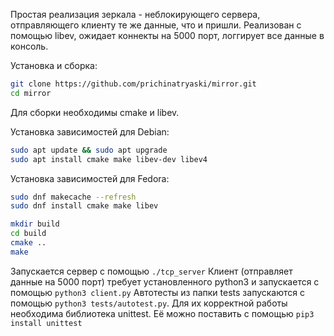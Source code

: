 Простая реализация зеркала - неблокирующего сервера, отправляющего клиенту те же данные, что и пришли.
Реализован с помощью libev, ожидает коннекты на 5000 порт, логгирует все данные в консоль. 

Установка и сборка:
```sh
git clone https://github.com/prichinatryaski/mirror.git
cd mirror
```
Для сборки необходимы cmake и libev.

Установка зависимостей для Debian:
```sh
sudo apt update && sudo apt upgrade
sudo apt install cmake make libev-dev libev4
```
Установка зависимостей для Fedora:
```sh
sudo dnf makecache --refresh
sudo dnf install cmake make libev
```
```sh
mkdir build
cd build
cmake ..
make
```

Запускается сервер с помощью `./tcp_server`
Клиент (отправляет данные на 5000 порт) требует установленного python3 и запускается с помощью `python3 client.py`
Автотесты из папки tests запускаются с помощью `python3 tests/autotest.py`. Для их корректной работы необходима библиотека unittest. Её можно поставить с помощью `pip3 install unittest`


